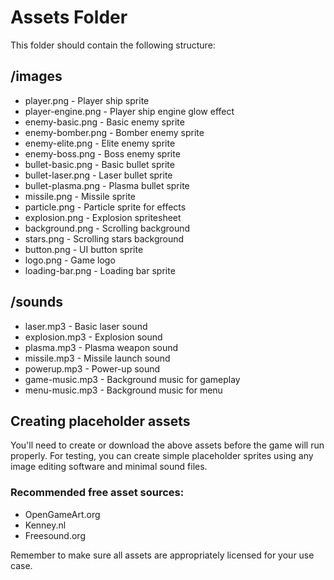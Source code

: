 # Assets Folder

This folder should contain the following structure:

## /images
- player.png - Player ship sprite
- player-engine.png - Player ship engine glow effect
- enemy-basic.png - Basic enemy sprite
- enemy-bomber.png - Bomber enemy sprite
- enemy-elite.png - Elite enemy sprite
- enemy-boss.png - Boss enemy sprite
- bullet-basic.png - Basic bullet sprite
- bullet-laser.png - Laser bullet sprite
- bullet-plasma.png - Plasma bullet sprite
- missile.png - Missile sprite
- particle.png - Particle sprite for effects
- explosion.png - Explosion spritesheet
- background.png - Scrolling background
- stars.png - Scrolling stars background
- button.png - UI button sprite
- logo.png - Game logo
- loading-bar.png - Loading bar sprite

## /sounds
- laser.mp3 - Basic laser sound
- explosion.mp3 - Explosion sound
- plasma.mp3 - Plasma weapon sound
- missile.mp3 - Missile launch sound
- powerup.mp3 - Power-up sound
- game-music.mp3 - Background music for gameplay
- menu-music.mp3 - Background music for menu

## Creating placeholder assets

You'll need to create or download the above assets before the game will run properly. For testing, you can create simple placeholder sprites using any image editing software and minimal sound files.

### Recommended free asset sources:
- OpenGameArt.org
- Kenney.nl
- Freesound.org

Remember to make sure all assets are appropriately licensed for your use case.